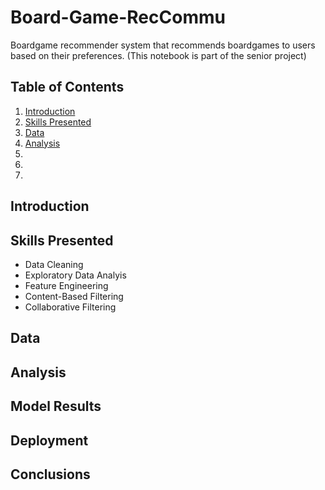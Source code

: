 # Board-Game-RecCommu
Boardgame recommender system that recommends boardgames to users based on their preferences. 
(This notebook is part of the senior project)

## Table of Contents
1. [Introduction](#Introduction)
2. [Skills Presented](#skills-presented)
3. [Data](#Data)
4. [Analysis](#Analysis)
5.
6.
7.

## Introduction

## Skills Presented

* Data Cleaning
* Exploratory Data Analyis
* Feature Engineering
* Content-Based Filtering
* Collaborative Filtering

## Data

## Analysis

## Model Results

## Deployment

## Conclusions


